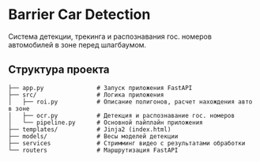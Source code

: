 # Barrier Car Detection

Система детекции, трекинга и распознавания гос. номеров автомобилей в зоне перед шлагбаумом. 

## Структура проекта

```
├── app.py               # Запуск приложения FastAPI
├── src/                 # Логика приложения
│   ├── roi.py           # Описание полигонов, расчет нахождения авто в зоне
│   ├── ocr.py           # Детекция и распознавание гос. номеров
│   └── pipeline.py      # Основной пайплайн приложения
├── templates/           # Jinja2 (index.html)
├── models/              # Весы моделей детекции
├── services             # Стримминг видео с результатами обработки
└── routers              # Маршрутизация FastAPI
```
